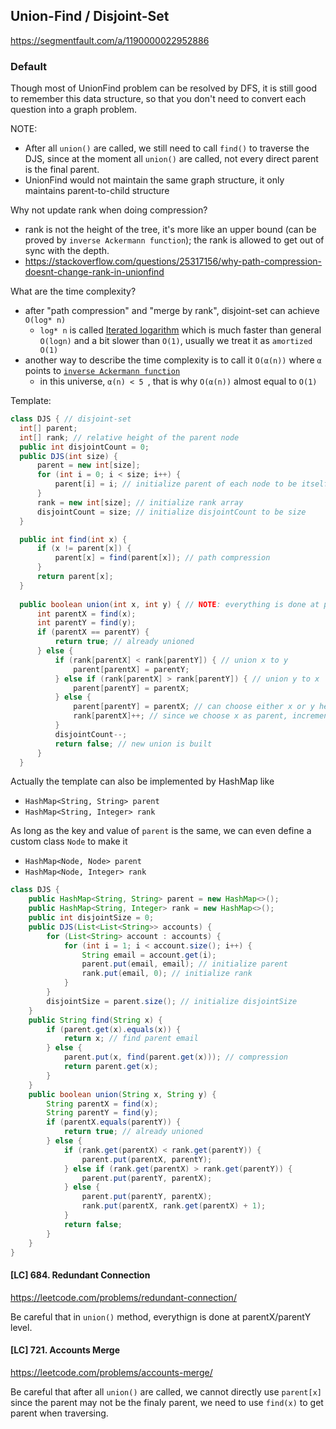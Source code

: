 ## Union-Find / Disjoint-Set
https://segmentfault.com/a/1190000022952886

### Default
Though most of UnionFind problem can be resolved by DFS, it is still good to remember this data structure, so that you don't need to convert each question into a graph problem.

NOTE:
- After all `union()` are called, we still need to call `find()` to traverse the DJS, since at the moment all `union()` are called, not every direct parent is the final parent.
- UnionFind would not maintain the same graph structure, it only maintains parent-to-child structure


Why not update rank when doing compression?
- rank is not the height of the tree, it's more like an upper bound (can be proved by `inverse Ackermann function`); the rank is allowed to get out of sync with the depth.
- https://stackoverflow.com/questions/25317156/why-path-compression-doesnt-change-rank-in-unionfind

What are the time complexity?
- after "path compression" and "merge by rank", disjoint-set can achieve `O(log* n)`
  - `log* n` is called [Iterated logarithm](https://en.wikipedia.org/wiki/Iterated_logarithm) which is much faster than general `O(logn)` and a bit slower than `O(1)`, usually we treat it as `amortized O(1)`
- another way to describe the time complexity is to call it `O(α(n))` where `α` points to [`inverse Ackermann function`](https://en.wikipedia.org/wiki/Disjoint-set_data_structure)
  - in this universe, `α(n) < 5 `, that is why `O(α(n))` almost equal to `O(1)`

Template:  
```java
class DJS { // disjoint-set
  int[] parent;
  int[] rank; // relative height of the parent node
  public int disjointCount = 0;
  public DJS(int size) {
      parent = new int[size];
      for (int i = 0; i < size; i++) {
          parent[i] = i; // initialize parent of each node to be itself
      }
      rank = new int[size]; // initialize rank array
      disjointCount = size; // initialize disjointCount to be size
  }

  public int find(int x) {
      if (x != parent[x]) {
          parent[x] = find(parent[x]); // path compression 
      }
      return parent[x];
  }
  
  public boolean union(int x, int y) { // NOTE: everything is done at parentX/parentY level
      int parentX = find(x);
      int parentY = find(y);
      if (parentX == parentY) { 
          return true; // already unioned
      } else {
          if (rank[parentX] < rank[parentY]) { // union x to y
              parent[parentX] = parentY;
          } else if (rank[parentX] > rank[parentY]) { // union y to x
              parent[parentY] = parentX;
          } else {
              parent[parentY] = parentX; // can choose either x or y here
              rank[parentX]++; // since we choose x as parent, increment x
          }
          disjointCount--;
          return false; // new union is built
      }
  }
```

Actually the template can also be implemented by HashMap like 
- `HashMap<String, String> parent`
- `HashMap<String, Integer> rank` 

As long as the key and value of `parent` is the same, we can even define a custom class `Node` to make it  
- `HashMap<Node, Node> parent`
- `HashMap<Node, Integer> rank`

```java
class DJS {
    public HashMap<String, String> parent = new HashMap<>();
    public HashMap<String, Integer> rank = new HashMap<>();
    public int disjointSize = 0;
    public DJS(List<List<String>> accounts) {
        for (List<String> account : accounts) {
            for (int i = 1; i < account.size(); i++) {
                String email = account.get(i);
                parent.put(email, email); // initialize parent
                rank.put(email, 0); // initialize rank
            }
        }
        disjointSize = parent.size(); // initialize disjointSize
    }
    public String find(String x) {
        if (parent.get(x).equals(x)) {
            return x; // find parent email
        } else {
            parent.put(x, find(parent.get(x))); // compression
            return parent.get(x);
        }
    }
    public boolean union(String x, String y) {
        String parentX = find(x);
        String parentY = find(y);
        if (parentX.equals(parentY)) {
            return true; // already unioned
        } else {
            if (rank.get(parentX) < rank.get(parentY)) {
                parent.put(parentX, parentY);
            } else if (rank.get(parentX) > rank.get(parentY)) {
                parent.put(parentY, parentX);
            } else {
                parent.put(parentY, parentX);
                rank.put(parentX, rank.get(parentX) + 1);
            }
            return false;
        }
    }
}
```

#### [LC] 684. Redundant Connection
https://leetcode.com/problems/redundant-connection/

Be careful that in `union()` method, everythign is done at parentX/parentY level.

#### [LC] 721. Accounts Merge
https://leetcode.com/problems/accounts-merge/

Be careful that after all `union()` are called, we cannot directly use `parent[x]` since the parent may not be the finaly parent, we need to use `find(x)` to get parent when traversing.

